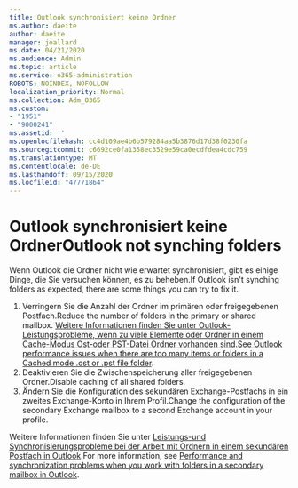 ```yaml
---
title: Outlook synchronisiert keine Ordner
ms.author: daeite
author: daeite
manager: joallard
ms.date: 04/21/2020
ms.audience: Admin
ms.topic: article
ms.service: o365-administration
ROBOTS: NOINDEX, NOFOLLOW
localization_priority: Normal
ms.collection: Adm_O365
ms.custom:
- "1951"
- "9000241"
ms.assetid: ''
ms.openlocfilehash: cc4d109ae4b6b579284aa5b3876d17d38f0230fa
ms.sourcegitcommit: c6692ce0fa1358ec3529e59ca0ecdfdea4cdc759
ms.translationtype: MT
ms.contentlocale: de-DE
ms.lasthandoff: 09/15/2020
ms.locfileid: "47771864"
---
```

# <a name="outlook-not-synching-folders"></a><span data-ttu-id="c52c2-102">Outlook synchronisiert keine Ordner</span><span class="sxs-lookup"><span data-stu-id="c52c2-102">Outlook not synching folders</span></span>

<span data-ttu-id="c52c2-103">Wenn Outlook die Ordner nicht wie erwartet synchronisiert, gibt es einige Dinge, die Sie versuchen können, es zu beheben.</span><span class="sxs-lookup"><span data-stu-id="c52c2-103">If Outlook isn't synching folders as expected, there are some things you can try to fix it.</span></span>

1. <span data-ttu-id="c52c2-104">Verringern Sie die Anzahl der Ordner im primären oder freigegebenen Postfach.</span><span class="sxs-lookup"><span data-stu-id="c52c2-104">Reduce the number of folders in the primary or shared mailbox.</span></span> <span data-ttu-id="c52c2-105">[Weitere Informationen finden Sie unter Outlook-Leistungsprobleme, wenn zu viele Elemente oder Ordner in einem Cache-Modus Ost-oder PST-Datei Ordner vorhanden sind](https://support.microsoft.com/help/2768656).</span><span class="sxs-lookup"><span data-stu-id="c52c2-105">[See Outlook performance issues when there are too many items or folders in a Cached mode .ost or .pst file folder](https://support.microsoft.com/help/2768656).</span></span>
2. <span data-ttu-id="c52c2-106">Deaktivieren Sie die Zwischenspeicherung aller freigegebenen Ordner.</span><span class="sxs-lookup"><span data-stu-id="c52c2-106">Disable caching of all shared folders.</span></span>
3. <span data-ttu-id="c52c2-107">Ändern Sie die Konfiguration des sekundären Exchange-Postfachs in ein zweites Exchange-Konto in Ihrem Profil.</span><span class="sxs-lookup"><span data-stu-id="c52c2-107">Change the configuration of the secondary Exchange mailbox to a second Exchange account in your profile.</span></span>

<span data-ttu-id="c52c2-108">Weitere Informationen finden Sie unter [Leistungs-und Synchronisierungsprobleme bei der Arbeit mit Ordnern in einem sekundären Postfach in Outlook](https://support.microsoft.com/help/3115602).</span><span class="sxs-lookup"><span data-stu-id="c52c2-108">For more information, see [Performance and synchronization problems when you work with folders in a secondary mailbox in Outlook](https://support.microsoft.com/help/3115602).</span></span>
